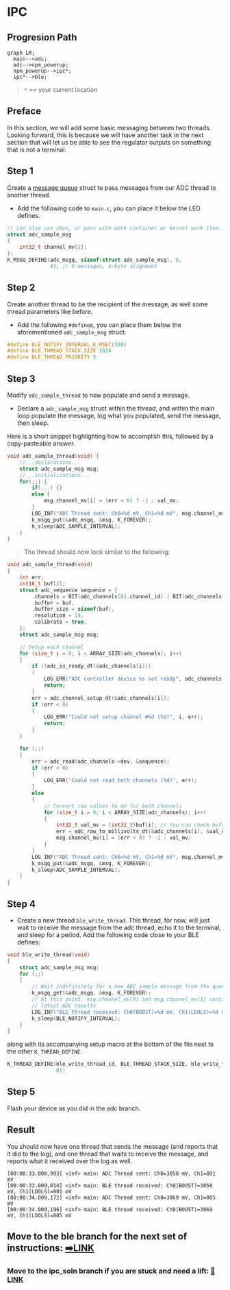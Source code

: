 # IPC
## Progresion Path
```mermaid
graph LR;
  main-->adc;
  adc-->npm_powerup;
  npm_powerup-->ipc*;
  ipc*-->ble;
```
> `*` == your current location

## Preface
In this section, we will add some basic messaging between two threads.
Looking forward, this is because we will have another task in the next section that will let us be able to see the regulator outputs on something that is not a terminal.

## Step 1
Create a [message queue](https://docs.zephyrproject.org/latest/kernel/services/data_passing/message_queues.html) struct to pass messages from our ADC thread to another thread.
- Add the following code to `main.c`, you can place it below the LED defines.
```c
// can also use zbus, or pass with work container w/ kernel work item.
struct adc_sample_msg
{
    int32_t channel_mv[2];
};
K_MSGQ_DEFINE(adc_msgq, sizeof(struct adc_sample_msg), 8,
              4); // 8 messages, 4-byte alignment
```

## Step 2
Create another thread to be the recipient of the message, as well some thread parameters like before.
- Add the following `#define`s, you can place them below the aforementioned `adc_sample_msg` struct.
```c
#define BLE_NOTIFY_INTERVAL K_MSEC(500)
#define BLE_THREAD_STACK_SIZE 1024
#define BLE_THREAD_PRIORITY 5
```

## Step 3
Modify `adc_sample_thread` to now populate and send a message.
- Declare a `adc_sample_msg` struct within the thread, and within the main loop populate the message, log what you populated, send the message, then sleep.

Here is a short snippet highlighting how to accomplish this, followed by a copy-pasteable answer.
```c
void adc_sample_thread(void) {
    //...declarations...
    struct adc_sample_msg msg;
    //...initializations...
    for(;;) {
        if(...) {}
        else {
            msg.channel_mv[i] = (err < 0) ? -1 : val_mv;
        }
        LOG_INF("ADC Thread sent: Ch0=%d mV, Ch1=%d mV", msg.channel_mv[0], msg.channel_mv[1]);
        k_msgq_put(&adc_msgq, &msg, K_FOREVER);
        k_sleep(ADC_SAMPLE_INTERVAL);
    }
}
```

> The thread should now look similar to the following:
```c
void adc_sample_thread(void)
{
    int err;
    int16_t buf[2];
    struct adc_sequence sequence = {
        .channels = BIT(adc_channels[0].channel_id) | BIT(adc_channels[1].channel_id),
        .buffer = buf,
        .buffer_size = sizeof(buf),
        .resolution = 14,
        .calibrate = true,
    };
    struct adc_sample_msg msg;

    // Setup each channel
    for (size_t i = 0; i < ARRAY_SIZE(adc_channels); i++)
    {
        if (!adc_is_ready_dt(&adc_channels[i]))
        {
            LOG_ERR("ADC controller device %s not ready", adc_channels[i].dev->name);
            return;
        }
        err = adc_channel_setup_dt(&adc_channels[i]);
        if (err < 0)
        {
            LOG_ERR("Could not setup channel #%d (%d)", i, err);
            return;
        }
    }

    for (;;)
    {
        err = adc_read(adc_channels->dev, &sequence);
        if (err < 0)
        {
            LOG_ERR("Could not read both channels (%d)", err);
        }
        else
        {
            // Convert raw values to mV for both channels
            for (size_t i = 0; i < ARRAY_SIZE(adc_channels); i++)
            {
                int32_t val_mv = (int32_t)buf[i]; // You can check buf[i] for a raw sample.
                err = adc_raw_to_millivolts_dt(&adc_channels[i], &val_mv);
                msg.channel_mv[i] = (err < 0) ? -1 : val_mv;
            }
        }
        LOG_INF("ADC Thread sent: Ch0=%d mV, Ch1=%d mV", msg.channel_mv[0], msg.channel_mv[1]);
        k_msgq_put(&adc_msgq, &msg, K_FOREVER);
        k_sleep(ADC_SAMPLE_INTERVAL);
    }
}
```

## Step 4
- Create a new thread `ble_write_thread`. This thread, for now, will just wait to receive the message from the adc thread, echo it to the terminal, and sleep for a period. Add the following code close to your BLE defines:
```c
void ble_write_thread(void)
{
    struct adc_sample_msg msg;
    for (;;)
    {
        // Wait indefinitely for a new ADC sample message from the queue
        k_msgq_get(&adc_msgq, &msg, K_FOREVER);
        // At this point, msg.channel_mv[0] and msg.channel_mv[1] contain the
        // latest ADC results
        LOG_INF("BLE thread received: Ch0(BOOST)=%d mV, Ch1(LDOLS)=%d mV", msg.channel_mv[0], msg.channel_mv[1]);
        k_sleep(BLE_NOTIFY_INTERVAL);
    }
}
```
along with its accompanying setup macro at the bottom of the file next to the other `K_THREAD_DEFINE`.
```c
K_THREAD_DEFINE(ble_write_thread_id, BLE_THREAD_STACK_SIZE, ble_write_thread, NULL, NULL, NULL, BLE_THREAD_PRIORITY, 0,
                0);
```

## Step 5
Flash your device as you did in the adc branch.

## Result
You should now have one thread that sends the message (and reports that it did to the log), and one thread that waits to receive the message, and reports what it received over the log as well.
```
[00:00:33.008,993] <inf> main: ADC Thread sent: Ch0=3058 mV, Ch1=801 mV
[00:00:33.009,014] <inf> main: BLE thread received: Ch0(BOOST)=3058 mV, Ch1(LDOLS)=801 mV
[00:00:34.009,172] <inf> main: ADC Thread sent: Ch0=3069 mV, Ch1=805 mV
[00:00:34.009,196] <inf> main: BLE thread received: Ch0(BOOST)=3069 mV, Ch1(LDOLS)=805 mV
```

## Move to the ble branch for the next set of instructions: [➡️LINK](https://github.com/droidecahedron/Teardown-2025/tree/ble)
### Move to the ipc_soln branch if you are stuck and need a lift: [🫱LINK](https://github.com/droidecahedron/Teardown-2025/tree/ipc_soln)
